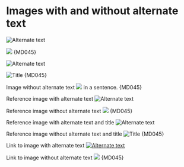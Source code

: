 # Images with and without alternate text

![Alternate text](image.jpg)

![](image.jpg) {MD045}

![Alternate text](image.jpg "Title")

![](image.jpg "Title") {MD045}

Image without alternate text ![](image.jpg) in a sentence. {MD045}

Reference image with alternate text ![Alternate text][notitle]

Reference image without alternate text ![][notitle] {MD045}

Reference image with alternate text and title ![Alternate text][title]

Reference image without alternate text and title ![][title] {MD045}

Link to image with alternate text [![Alternate text](image.jpg)](image.jpg)

Link to image without alternate text [![](image.jpg)](image.jpg) {MD045}

[notitle]: image.jpg
[title]: image.jpg "Title"
